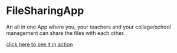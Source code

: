 # FileSharingApp

An all in one App where you, your teachers and your collage/school management can share the files with each other.

[click here to see it in action](https://file-sharing-system.herokuapp.com/)
